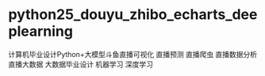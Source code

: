 # python25_douyu_zhibo_echarts_deeplearning
计算机毕业设计Python+大模型斗鱼直播可视化 直播预测 直播爬虫 直播数据分析 直播大数据 大数据毕业设计 机器学习 深度学习
